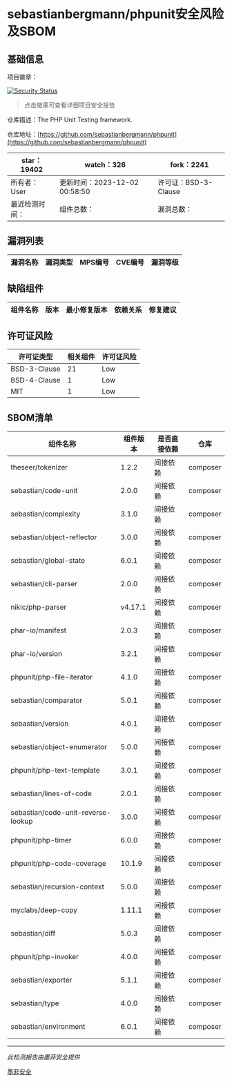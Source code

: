 # sebastianbergmann/phpunit安全风险及SBOM

## 基础信息

项目徽章：

[![Security Status](https://www.murphysec.com/platform3/v31/badge/1730661994694402048.svg)](https://www.murphysec.com/console/report/1692603591126044672/1730661994694402048)

> 点击徽章可查看详细项目安全报告

仓库描述：The PHP Unit Testing framework.

仓库地址：[https://github.com/sebastianbergmann/phpunit](https://github.com/sebastianbergmann/phpunit)

| star：19402 | watch：326 | fork：2241 |
| ----------- | -------------- | ------------ |
| 所有者：User | 更新时间：2023-12-02 00:58:50 | 许可证：BSD-3-Clause |
| 最近检测时间： | 组件总数： | 漏洞总数： |




## 漏洞列表

| 漏洞名称 | 漏洞类型 | MPS编号 | CVE编号 | 漏洞等级 |
| ------- | ------ | ------- | ------ | ----- |





## 缺陷组件

| 组件名称 | 版本 | 最小修复版本 | 依赖关系 | 修复建议 |
| -------- | ---- | ------------ | -------- | -------- |





## 许可证风险

| 许可证类型 | 相关组件 | 许可证风险 |
| ---------- | -------- | ---------- |
|BSD-3-Clause|21|Low|
|BSD-4-Clause|1|Low|
|MIT|1|Low|




## SBOM清单

| 组件名称 | 组件版本 | 是否直接依赖 | 仓库 |
| -------- | -------- | ------------ | ---- |
|theseer/tokenizer|1.2.2|间接依赖|composer|
|sebastian/code-unit|2.0.0|间接依赖|composer|
|sebastian/complexity|3.1.0|间接依赖|composer|
|sebastian/object-reflector|3.0.0|间接依赖|composer|
|sebastian/global-state|6.0.1|间接依赖|composer|
|sebastian/cli-parser|2.0.0|间接依赖|composer|
|nikic/php-parser|v4.17.1|间接依赖|composer|
|phar-io/manifest|2.0.3|间接依赖|composer|
|phar-io/version|3.2.1|间接依赖|composer|
|phpunit/php-file-iterator|4.1.0|间接依赖|composer|
|sebastian/comparator|5.0.1|间接依赖|composer|
|sebastian/version|4.0.1|间接依赖|composer|
|sebastian/object-enumerator|5.0.0|间接依赖|composer|
|phpunit/php-text-template|3.0.1|间接依赖|composer|
|sebastian/lines-of-code|2.0.1|间接依赖|composer|
|sebastian/code-unit-reverse-lookup|3.0.0|间接依赖|composer|
|phpunit/php-timer|6.0.0|间接依赖|composer|
|phpunit/php-code-coverage|10.1.9|间接依赖|composer|
|sebastian/recursion-context|5.0.0|间接依赖|composer|
|myclabs/deep-copy|1.11.1|间接依赖|composer|
|sebastian/diff|5.0.3|间接依赖|composer|
|phpunit/php-invoker|4.0.0|间接依赖|composer|
|sebastian/exporter|5.1.1|间接依赖|composer|
|sebastian/type|4.0.0|间接依赖|composer|
|sebastian/environment|6.0.1|间接依赖|composer|


------

*此检测报告由墨菲安全提供*

[墨菲安全](www.murphysec.com)